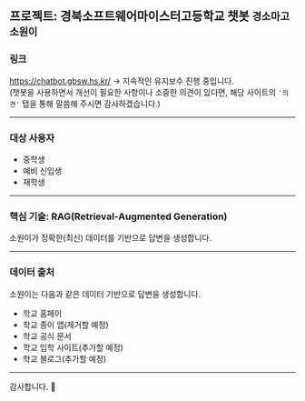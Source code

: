 ## 프로젝트: 경북소프트웨어마이스터고등학교 챗봇 `경소마고 소원이`

### 링크
https://chatbot.gbsw.hs.kr/ -> 지속적인 유지보수 진행 중입니다.    
(챗봇을 사용하면서 개선이 필요한 사항이나 소중한 의견이 있다면, 해당 사이트의 `'의견'` 탭을 통해 말씀해 주시면 감사하겠습니다.)

---

### 대상 사용자

- 중학생
- 예비 신입생
- 재학생

---

### 핵심 기술: RAG(Retrieval-Augmented Generation)

소원이가 정확한(최신) 데이터를 기반으로 답변을 생성합니다.

---

### 데이터 출처

소원이는 다음과 같은 데이터 기반으로 답변을 생성합니다.
* 학교 홈페이
* 학교 종이 앱(제거할 예정)
* 학교 공식 문서
* 학교 입학 사이트(추가할 예정)
* 학교 블로그(추가할 예정)
---

감사합니다. 🤯
